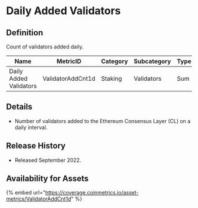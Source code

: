 # Daily Added Validators

## Definition

Count of validators added daily.

| Name                   | MetricID          | Category | Subcategory | Type | Unit       | Interval |
| ---------------------- | ----------------- | -------- | ----------- | ---- | ---------- | -------- |
| Daily Added Validators | ValidatorAddCnt1d | Staking  | Validators  | Sum  | Validators | 1 day    |

## Details

* Number of validators added to the Ethereum Consensus Layer (CL) on a daily interval.

## Release History

* Released September 2022.

## Availability for Assets

{% embed url="https://coverage.coinmetrics.io/asset-metrics/ValidatorAddCnt1d" %}
